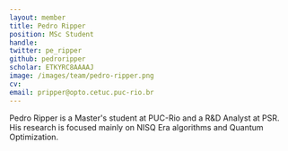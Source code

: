 ```yaml
---
layout: member
title: Pedro Ripper
position: MSc Student
handle: 
twitter: pe_ripper
github: pedroripper
scholar: ETKYRC8AAAAJ
image: /images/team/pedro-ripper.png
cv: 
email: pripper@opto.cetuc.puc-rio.br
---
```



Pedro Ripper is a Master's student at PUC-Rio and a R&D Analyst at PSR.
His research is focused mainly on NISQ Era algorithms and Quantum Optimization.